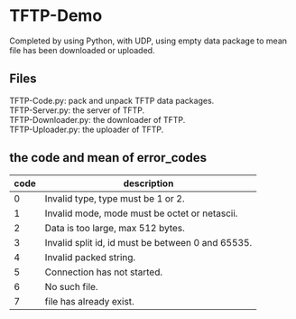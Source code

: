 # TFTP-Demo
Completed by using Python, with UDP, using empty data package to 
mean file has been downloaded or uploaded.

## Files
TFTP-Code.py: pack and unpack TFTP data packages.\
TFTP-Server.py: the server of TFTP.\
TFTP-Downloader.py: the downloader of TFTP.\
TFTP-Uploader.py: the uploader of TFTP.


## the code and mean of error_codes
| code | description                                       |
|------|---------------------------------------------------|
| 0    | Invalid type, type must be 1 or 2.                |
| 1    | Invalid mode, mode must be octet or netascii.     |
| 2    | Data is too large, max 512 bytes.                 |
| 3    | Invalid split id, id must be between 0 and 65535. |
| 4    | Invalid packed string.                            |
| 5    | Connection has not started.                       |
| 6    | No such file.                                     |
| 7    | file has already exist.                           | 
